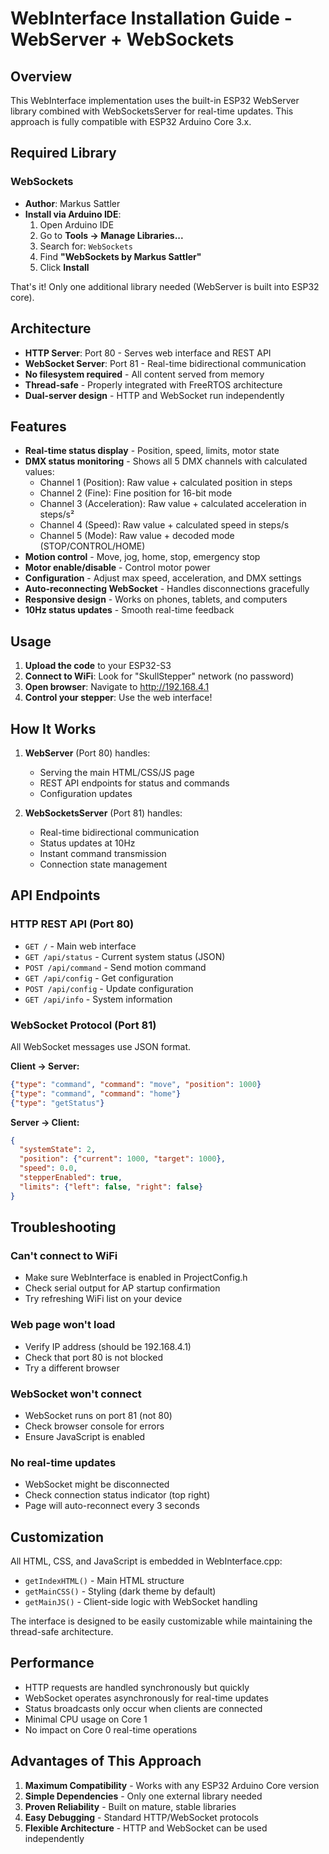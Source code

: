 # WebInterface Installation Guide - WebServer + WebSockets

## Overview
This WebInterface implementation uses the built-in ESP32 WebServer library combined with WebSocketsServer for real-time updates. This approach is fully compatible with ESP32 Arduino Core 3.x.

## Required Library

### WebSockets
- **Author**: Markus Sattler
- **Install via Arduino IDE**:
  1. Open Arduino IDE
  2. Go to **Tools → Manage Libraries...**
  3. Search for: `WebSockets`
  4. Find **"WebSockets by Markus Sattler"**
  5. Click **Install**

That's it! Only one additional library needed (WebServer is built into ESP32 core).

## Architecture

- **HTTP Server**: Port 80 - Serves web interface and REST API
- **WebSocket Server**: Port 81 - Real-time bidirectional communication
- **No filesystem required** - All content served from memory
- **Thread-safe** - Properly integrated with FreeRTOS architecture
- **Dual-server design** - HTTP and WebSocket run independently

## Features

- **Real-time status display** - Position, speed, limits, motor state
- **DMX status monitoring** - Shows all 5 DMX channels with calculated values:
  - Channel 1 (Position): Raw value + calculated position in steps
  - Channel 2 (Fine): Fine position for 16-bit mode
  - Channel 3 (Acceleration): Raw value + calculated acceleration in steps/s²
  - Channel 4 (Speed): Raw value + calculated speed in steps/s
  - Channel 5 (Mode): Raw value + decoded mode (STOP/CONTROL/HOME)
- **Motion control** - Move, jog, home, stop, emergency stop
- **Motor enable/disable** - Control motor power
- **Configuration** - Adjust max speed, acceleration, and DMX settings
- **Auto-reconnecting WebSocket** - Handles disconnections gracefully
- **Responsive design** - Works on phones, tablets, and computers
- **10Hz status updates** - Smooth real-time feedback

## Usage

1. **Upload the code** to your ESP32-S3
2. **Connect to WiFi**: Look for "SkullStepper" network (no password)
3. **Open browser**: Navigate to http://192.168.4.1
4. **Control your stepper**: Use the web interface!

## How It Works

1. **WebServer** (Port 80) handles:
   - Serving the main HTML/CSS/JS page
   - REST API endpoints for status and commands
   - Configuration updates

2. **WebSocketsServer** (Port 81) handles:
   - Real-time bidirectional communication
   - Status updates at 10Hz
   - Instant command transmission
   - Connection state management

## API Endpoints

### HTTP REST API (Port 80)
- `GET /` - Main web interface
- `GET /api/status` - Current system status (JSON)
- `POST /api/command` - Send motion command
- `GET /api/config` - Get configuration
- `POST /api/config` - Update configuration
- `GET /api/info` - System information

### WebSocket Protocol (Port 81)
All WebSocket messages use JSON format.

**Client → Server:**
```json
{"type": "command", "command": "move", "position": 1000}
{"type": "command", "command": "home"}
{"type": "getStatus"}
```

**Server → Client:**
```json
{
  "systemState": 2,
  "position": {"current": 1000, "target": 1000},
  "speed": 0.0,
  "stepperEnabled": true,
  "limits": {"left": false, "right": false}
}
```

## Troubleshooting

### Can't connect to WiFi
- Make sure WebInterface is enabled in ProjectConfig.h
- Check serial output for AP startup confirmation
- Try refreshing WiFi list on your device

### Web page won't load
- Verify IP address (should be 192.168.4.1)
- Check that port 80 is not blocked
- Try a different browser

### WebSocket won't connect
- WebSocket runs on port 81 (not 80)
- Check browser console for errors
- Ensure JavaScript is enabled

### No real-time updates
- WebSocket might be disconnected
- Check connection status indicator (top right)
- Page will auto-reconnect every 3 seconds

## Customization

All HTML, CSS, and JavaScript is embedded in WebInterface.cpp:
- `getIndexHTML()` - Main HTML structure
- `getMainCSS()` - Styling (dark theme by default)
- `getMainJS()` - Client-side logic with WebSocket handling

The interface is designed to be easily customizable while maintaining the thread-safe architecture.

## Performance

- HTTP requests are handled synchronously but quickly
- WebSocket operates asynchronously for real-time updates
- Status broadcasts only occur when clients are connected
- Minimal CPU usage on Core 1
- No impact on Core 0 real-time operations

## Advantages of This Approach

1. **Maximum Compatibility** - Works with any ESP32 Arduino Core version
2. **Simple Dependencies** - Only one external library needed
3. **Proven Reliability** - Built on mature, stable libraries
4. **Easy Debugging** - Standard HTTP/WebSocket protocols
5. **Flexible Architecture** - HTTP and WebSocket can be used independently